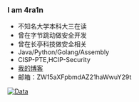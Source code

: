 ### I am 4ra1n
- 不知名大学本科大三在读
- 曾在字节跳动做安全开发
- 曾在长亭科技做安全相关
- Java/Python/Golang/Assembly
- CISP-PTE,HCIP-Security
- [我的博客](https://xushao.ltd/)
- 邮箱：ZW15aXFpbmdAZ21haWwuY29t

[![Data](https://github-readme-stats.vercel.app/api?username=EmYiQing)]()
